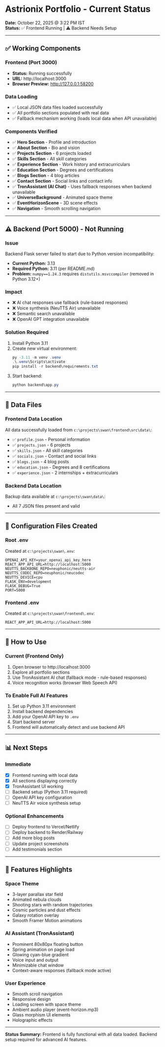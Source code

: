 # Astrionix Portfolio - Current Status

**Date:** October 22, 2025 @ 3:22 PM IST  
**Status:** ✅ Frontend Running | ⚠️ Backend Needs Setup

---

## ✅ Working Components

### Frontend (Port 3000)
- **Status:** Running successfully
- **URL:** http://localhost:3000
- **Browser Preview:** http://127.0.0.1:58200

### Data Loading
- ✅ Local JSON data files loaded successfully
- ✅ All portfolio sections populated with real data
- ✅ Fallback mechanism working (loads local data when API unavailable)

### Components Verified
- ✅ **Hero Section** - Profile and introduction
- ✅ **About Section** - Bio and vision
- ✅ **Projects Section** - 6 projects loaded
- ✅ **Skills Section** - All skill categories
- ✅ **Experience Section** - Work history and extracurriculars
- ✅ **Education Section** - Degrees and certifications
- ✅ **Blogs Section** - 4 blog articles
- ✅ **Contact Section** - Social links and contact info
- ✅ **TronAssistant (AI Chat)** - Uses fallback responses when backend unavailable
- ✅ **UniverseBackground** - Animated space theme
- ✅ **EventHorizonScene** - 3D scene effects
- ✅ **Navigation** - Smooth scrolling navigation

---

## ⚠️ Backend (Port 5000) - Not Running

### Issue
Backend Flask server failed to start due to Python version incompatibility:
- **Current Python:** 3.13
- **Required Python:** 3.11 (per README.md)
- **Problem:** `numpy==1.24.3` requires `distutils.msvccompiler` (removed in Python 3.12+)

### Impact
- ❌ AI chat responses use fallback (rule-based responses)
- ❌ Voice synthesis (NeuTTS Air) unavailable
- ❌ Semantic search unavailable
- ❌ OpenAI GPT integration unavailable

### Solution Required
1. Install Python 3.11
2. Create new virtual environment:
   ```powershell
   py -3.11 -m venv .venv
   .\.venv\Scripts\activate
   pip install -r backend\requirements.txt
   ```
3. Start backend:
   ```powershell
   python backend\app.py
   ```

---

## 📁 Data Files

### Frontend Data Location
All data successfully loaded from `c:\projects\swan\frontend\src\data\`:
- ✅ `profile.json` - Personal information
- ✅ `projects.json` - 6 projects
- ✅ `skills.json` - All skill categories
- ✅ `socials.json` - Contact and social links
- ✅ `blogs.json` - 4 blog posts
- ✅ `education.json` - Degrees and 8 certifications
- ✅ `experience.json` - 2 internships + extracurriculars

### Backend Data Location
Backup data available at `c:\projects\swan\data\`:
- All 7 JSON files present and valid

---

## 🔧 Configuration Files Created

### Root .env
Created at `c:\projects\swan\.env`:
```env
OPENAI_API_KEY=your_openai_api_key_here
REACT_APP_API_URL=http://localhost:5000
NEUTTS_BACKBONE_REPO=neuphonic/neutts-air
NEUTTS_CODEC_REPO=neuphonic/neucodec
NEUTTS_DEVICE=cpu
FLASK_ENV=development
FLASK_DEBUG=True
PORT=5000
```

### Frontend .env
Created at `c:\projects\swan\frontend\.env`:
```env
REACT_APP_API_URL=http://localhost:5000
```

---

## 🚀 How to Use

### Current (Frontend Only)
1. Open browser to http://localhost:3000
2. Explore all portfolio sections
3. Use TronAssistant AI chat (fallback mode - rule-based responses)
4. Voice recognition works (browser Web Speech API)

### To Enable Full AI Features
1. Set up Python 3.11 environment
2. Install backend dependencies
3. Add your OpenAI API key to `.env`
4. Start backend server
5. Frontend will automatically detect and use backend API

---

## 📊 Next Steps

### Immediate
- [x] Frontend running with local data
- [x] All sections displaying correctly
- [x] TronAssistant UI working
- [ ] Backend setup (Python 3.11 required)
- [ ] OpenAI API key configuration
- [ ] NeuTTS Air voice synthesis setup

### Optional Enhancements
- [ ] Deploy frontend to Vercel/Netlify
- [ ] Deploy backend to Render/Railway
- [ ] Add more blog posts
- [ ] Update project screenshots
- [ ] Add testimonials section

---

## 🎨 Features Highlights

### Space Theme
- 3-layer parallax star field
- Animated nebula clouds
- Shooting stars with random trajectories
- Cosmic particles and dust effects
- Galaxy rotation overlay
- Smooth Framer Motion animations

### AI Assistant (TronAssistant)
- Prominent 80x80px floating button
- Spring animation on page load
- Glowing cyan-blue gradient
- Voice input and output
- Minimizable chat window
- Context-aware responses (fallback mode active)

### User Experience
- Smooth scroll navigation
- Responsive design
- Loading screen with space theme
- Ambient audio player (event-horizon.mp3)
- Glass morphism UI elements
- Holographic effects

---

**Status Summary:** Frontend is fully functional with all data loaded. Backend setup required for advanced AI features.
